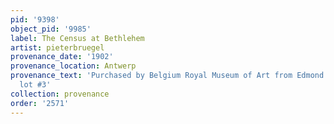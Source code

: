 ```yaml
---
pid: '9398'
object_pid: '9985'
label: The Census at Bethlehem
artist: pieterbruegel
provenance_date: '1902'
provenance_location: Antwerp
provenance_text: 'Purchased by Belgium Royal Museum of Art from Edmond Huybrechts,
  lot #3'
collection: provenance
order: '2571'
---
```


